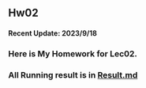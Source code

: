 ## Hw02

#### Recent Update: 2023/9/18

### Here is My Homework for Lec02.

### All Running result is in [Result.md ]([https://github.com/kevinyao0901/Introduction-to-Data-Science-and-Engineering/blob/main/Dase_intro/Running_result.md](https://github.com/kevinyao0901/Introduction-to-Data-Science-and-Engineering/edit/main/Data%20Thinking%20and%20Problem%20Solving/Result.md)https://github.com/kevinyao0901/Introduction-to-Data-Science-and-Engineering/edit/main/Data%20Thinking%20and%20Problem%20Solving/Result.md)
      
